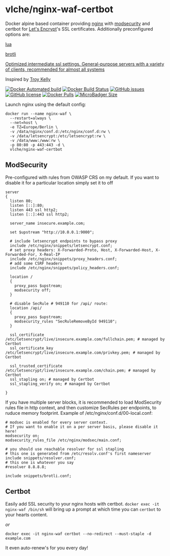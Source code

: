 # vlche/nginx-waf-certbot
Docker alpine based container providing [nginx](https://www.nginx.com) with [modsecurity](https://www.modsecurity.org) and certbot for [Let's Encrypt](https://letsencrypt.org)'s SSL certificates.
Additionally preconfigured options are:

[lua](https://www.nginx.com/resources/wiki/modules/lua/) 

[brotli](https://github.com/google/brotli) 

[Optimized intermediate ssl settings. General-purpose servers with a variety of clients, recommended for almost all systems](https://ssl-config.mozilla.org/) 

Inspired by [Troy Kelly](https://hub.docker.com/r/really/nginx-modsecurity)

[![Docker Automated build](https://img.shields.io/docker/cloud/automated/vlche/nginx-waf-certbot.svg?style=for-the-badge)](https://hub.docker.com/r/vlche/nginx-waf-certbot/) 
[![Docker Build Status](https://img.shields.io/docker/cloud/build/vlche/nginx-waf-certbot.svg?style=for-the-badge)](https://hub.docker.com/r/vlche/nginx-waf-certbot/) 
[![GitHub issues](https://img.shields.io/github/issues/vlche/docker-nginx-waf.svg?style=for-the-badge)](https://github.com/vlche/docker-nginx-waf/issues) 
[![GitHub license](https://img.shields.io/github/license/vlche/docker-nginx-waf.svg?style=for-the-badge)](https://github.com/vlche/docker-nginx-waf/blob/master/LICENSE) 
[![Docker Pulls](https://img.shields.io/docker/pulls/vlche/nginx-waf-certbot.svg?style=for-the-badge)](https://hub.docker.com/r/vlche/nginx-waf-certbot/) 
[![MicroBadger Size](https://img.shields.io/docker/image-size/vlche/nginx-waf-certbot/latest.svg?style=for-the-badge)](https://hub.docker.com/r/vlche/nginx-waf-certbot/)

Launch nginx using the default config:
```
docker run --name nginx-waf \
  --restart=always \
  --net=host \
  -e TZ=Europe/Berlin \
  -v /data/nginx/conf.d:/etc/nginx/conf.d:rw \
  -v /data/letsencrypt:/etc/letsencrypt:rw \
  -v /data/www:/www:rw \
  -p 80:80 -p 443:443 -d \
  vlche/nginx-waf-certbot
```

ModSecurity
-----------
Pre-configured with rules from OWASP CRS on my default.
If you want to disable it for a particular location simply set it to off
```
server
{
  listen 80;
  listen [::]:80;
  listen 443 ssl http2;
  listen [::]:443 ssl http2;

  server_name insecure.example.com;

  set $upstream "http://10.0.0.1:9000";

  # include letsencrypt endpoints to bypass proxy
  include /etc/nginx/snippets/letsencrypt.conf;
  # set proxy headers: X-Forwarded-Proto, Host, X-Forwarded-Host, X-Forwarded-For, X-Real-IP
  include /etc/nginx/snippets/proxy_headers.conf;
  # add some CSRF headers
  include /etc/nginx/snippets/policy_headers.conf;

  location /
  {
    proxy_pass $upstream;
    modsecurity off;
  }

  # disable SecRule # 949110 for /api/ route:
  location /api/
  {
    proxy_pass $upstream;
    modsecurity_rules "SecRuleRemoveById 949110";
  }

  ssl_certificate /etc/letsencrypt/live/insecure.example.com/fullchain.pem; # managed by Certbot
  ssl_certificate_key /etc/letsencrypt/live/insecure.example.com/privkey.pem; # managed by Certbot

  ssl_trusted_certificate /etc/letsencrypt/live/insecure.example.com/chain.pem; # managed by Certbot
  ssl_stapling on; # managed by Certbot
  ssl_stapling_verify on; # managed by Certbot

}
```

If you have multiple server blocks, it is recommended to load ModSecurity rules file in http context, and then customize SecRules per endpoints, to ruduce memory footprint.
Example of /etc/nginx/conf.d/00-local.conf:
```
# modsec is enabled for every server context.
# If you want to enable it on a per server basis, please disable it here!
modsecurity on;
modsecurity_rules_file /etc/nginx/modsec/main.conf;

# you should use reachable resolver for ssl stapling
# this one is generated from /etc/resolv.conf's first nameserver
include snippets/resolver.conf;
# this one is whatever you say
#resolver 8.8.8.8;

include snippets/brotli.conf;
```

Certbot
-------
Easily add SSL security to your nginx hosts with certbot.
`docker exec -it nginx-waf /bin/sh` will bring up a prompt at which time you can `certbot` to your hearts content.

_or_

`docker exec -it nginx-waf certbot --no-redirect --must-staple -d example.com`

It even auto-renew's for you every day!
